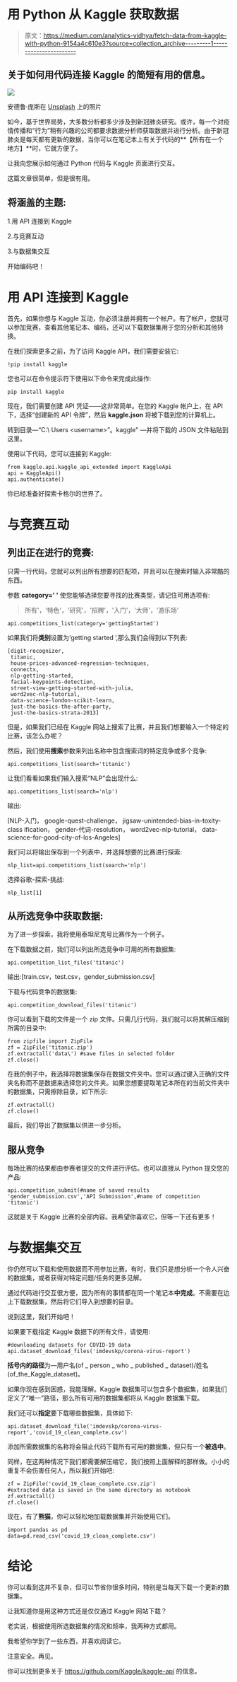 # 用 Python 从 Kaggle 获取数据

> 原文：<https://medium.com/analytics-vidhya/fetch-data-from-kaggle-with-python-9154a4c610e3?source=collection_archive---------1----------------------->

## 关于如何用代码连接 Kaggle 的简短有用的信息。

![](img/acf5d36d8d30d43582b45cb4d9f9c855.png)

安德鲁·庞斯在 [Unsplash](https://unsplash.com?utm_source=medium&utm_medium=referral) 上的照片

如今，基于世界局势，大多数分析都多少涉及到新冠肺炎研究。或许，每一个对疫情传播和“行为”稍有兴趣的公司都要求数据分析师获取数据并进行分析。由于新冠肺炎是每天都有更新的数据，当你可以在笔记本上有关于代码的**【所有在一个地方】**时，它就方便了。

让我向您展示如何通过 Python 代码与 Kaggle 页面进行交互。

这篇文章很简单，但是很有用。

## 将涵盖的主题:

1.用 API 连接到 Kaggle

2.与竞赛互动

3.与数据集交互

开始编码吧！

# 用 API 连接到 Kaggle

首先，如果你想与 Kaggle 互动，你必须注册并拥有一个帐户。有了帐户，您就可以参加竞赛，查看其他笔记本、编码，还可以下载数据集用于您的分析和其他转换。

在我们探索更多之前，为了访问 Kaggle API，我们需要安装它:

```
!pip install kaggle
```

您也可以在命令提示符下使用以下命令来完成此操作:

```
pip install kaggle
```

现在，我们需要创建 API 凭证——这非常简单。在您的 Kaggle 帐户上，在 API 下，选择“创建新的 API 令牌”，然后 **kaggle.json** 将被下载到您的计算机上。

转到目录—“C:\ Users \<username>”。kaggle\" —并将下载的 JSON 文件粘贴到这里。</username>

使用以下代码，您可以连接到 Kaggle:

```
from kaggle.api.kaggle_api_extended import KaggleApi
api = KaggleApi()
api.authenticate()
```

你已经准备好探索卡格尔的世界了。

# 与竞赛互动

## 列出正在进行的竞赛:

只需一行代码，您就可以列出所有想要的匹配项，并且可以在搜索时输入非常酷的东西。

参数 **category=' '** 使您能够选择您要寻找的比赛类型，请记住可用选项有:

> 所有'，'特色'，'研究'，'招聘'，'入门'，'大师'，'游乐场'

```
api.competitions_list(category='gettingStarted')
```

如果我们将**类别**设置为‘getting started ’,那么我们会得到以下列表:

```
[digit-recognizer,
 titanic,
 house-prices-advanced-regression-techniques,
 connectx,
 nlp-getting-started,
 facial-keypoints-detection,
 street-view-getting-started-with-julia,
 word2vec-nlp-tutorial,
 data-science-london-scikit-learn,
 just-the-basics-the-after-party,
 just-the-basics-strata-2013]
```

但是，如果我们已经在 Kaggle 网站上搜索了比赛，并且我们想要输入一个特定的比赛，该怎么办呢？

然后，我们使用**搜索**参数来列出名称中包含搜索词的特定竞争或多个竞争:

```
api.competitions_list(search='titanic')
```

让我们看看如果我们输入搜索“NLP”会出现什么:

```
api.competitions_list(search='nlp')
```

输出:

[NLP-入门，
google-quest-challenge，
jigsaw-unintended-bias-in-toxity-class ification，
gender-代词-resolution，
word2vec-nlp-tutorial，
data-science-for-good-city-of-los-Angeles]

我们可以将输出保存到一个列表中，并选择想要的比赛进行探索:

```
nlp_list=api.competitions_list(search='nlp')
```

选择谷歌-探索-挑战:

```
nlp_list[1]
```

## 从所选竞争中获取数据:

为了进一步探索，我将使用泰坦尼克号比赛作为一个例子。

在下载数据之前，我们可以列出所选竞争中可用的所有数据集:

```
api.competition_list_files('titanic')
```

输出:[train.csv，test.csv，gender_submission.csv]

下载与代码竞争的数据集:

```
api.competition_download_files('titanic')
```

你可以看到下载的文件是一个 zip 文件。只需几行代码，我们就可以将其解压缩到所需的目录中:

```
from zipfile import ZipFile
zf = ZipFile('titanic.zip')
zf.extractall('data\') #save files in selected folder
zf.close()
```

在我的例子中，我选择将数据集保存在数据文件夹中。您可以通过键入正确的文件夹名称而不是数据来选择您的文件夹。如果您想要提取笔记本所在的当前文件夹中的数据集，只需擦除目录，如下所示:

```
zf.extractall()
zf.close()
```

最后，我们导出了数据集以供进一步分析。

## 服从竞争

每场比赛的结果都由参赛者提交的文件进行评估。也可以直接从 Python 提交您的产品:

```
api.competition_submit(#name of saved results
'gender_submission.csv','API Submission',#name of competition
'titanic')
```

这就是关于 Kaggle 比赛的全部内容。我希望你喜欢它，但等一下还有更多！

# 与数据集交互

你仍然可以下载和使用数据而不用参加比赛。有时，我们只是想分析一个令人兴奋的数据集，或者获得对特定问题/任务的更多见解。

通过代码进行交互很方便，因为所有的事情都在同一个笔记本**中完成**。不需要在边上下载数据集，然后将它们导入到想要的目录。

说到这里，我们开始吧！

如果要下载指定 Kaggle 数据下的所有文件，请使用:

```
#downloading datasets for COVID-19 data
api.dataset_download_files('imdevskp/corona-virus-report')
```

**括号内的路径**为—用户名(of _ person _ who _ published _ dataset)/姓名(of_the_Kaggle_dataset)。

如果你现在感到困惑，我能理解。Kaggle 数据集可以包含多个数据集，如果我们定义了“唯一”路径，那么所有可用的数据集都将从 Kaggle 数据集下载。

我们还可以**指定**要下载哪些数据集，具体如下:

```
api.dataset_download_file('imdevskp/corona-virus-report','covid_19_clean_complete.csv')
```

添加所需数据集的名称将会阻止代码下载所有可用的数据集，但只有一个**被选中**。

同样，在这两种情况下我们都需要解压缩它，我们按照上面解释的那样做。小小的重复不会伤害任何人，所以我们开始吧:

```
zf = ZipFile('covid_19_clean_complete.csv.zip')
#extracted data is saved in the same directory as notebook
zf.extractall() 
zf.close()
```

现在，有了**熊猫**，你可以轻松地加载数据集并开始使用它们。

```
import pandas as pd
data=pd.read_csv('covid_19_clean_complete.csv')
```

# 结论

你可以看到这并不复杂，但可以节省你很多时间，特别是当每天下载一个更新的数据集。

让我知道你是用这种方式还是仅仅通过 Kaggle 网站下载？

老实说，根据使用所选数据集的情况和频率，我两种方式都用。

我希望你学到了一些东西，并喜欢阅读它。

注意安全。再见。

你可以找到更多关于 https://github.com/Kaggle/kaggle-api 的信息。